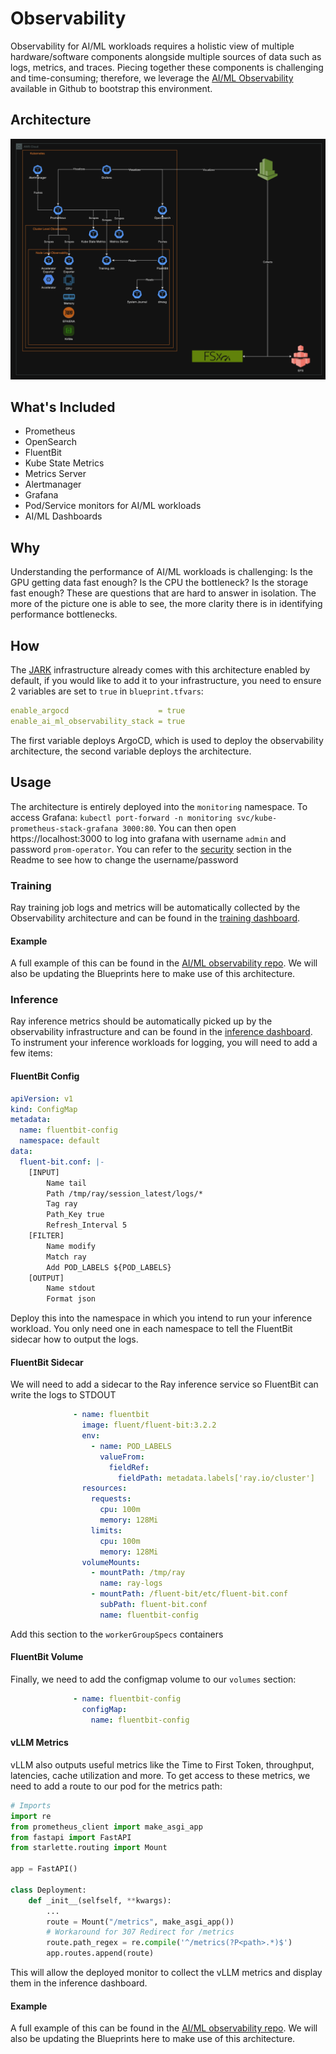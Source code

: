 # Observability

Observability for AI/ML workloads requires a holistic view of multiple hardware/software components alongside multiple sources of data such as logs, metrics, and traces. Piecing together these components is challenging and time-consuming; therefore, we leverage the [AI/ML Observability](https://github.com/awslabs/ai-ml-observability-reference-architecture) available in Github to bootstrap this environment.

## Architecture
![Architecture](https://github.com/awslabs/ai-ml-observability-reference-architecture/raw/main/static/reference_architecture.png)

## What's Included
- Prometheus
- OpenSearch
- FluentBit
- Kube State Metrics
- Metrics Server
- Alertmanager
- Grafana
- Pod/Service monitors for AI/ML workloads
- AI/ML Dashboards

## Why
Understanding the performance of AI/ML workloads is challenging: Is the GPU getting data fast enough? Is the CPU the bottleneck? Is the storage fast enough? These are questions that are hard to answer in isolation. The more of the picture one is able to see, the more clarity there is in identifying performance bottlenecks.

## How
The [JARK](https://awslabs.github.io/ai-on-eks/docs/infra/jark) infrastructure already comes with this architecture enabled by default, if you would like to add it to your infrastructure, you need to ensure 2 variables are set to `true` in `blueprint.tfvars`:

```yaml
enable_argocd                    = true
enable_ai_ml_observability_stack = true
```

The first variable deploys ArgoCD, which is used to deploy the observability architecture, the second variable deploys the architecture.

## Usage
The architecture is entirely deployed into the `monitoring` namespace. To access Grafana: `kubectl port-forward -n monitoring svc/kube-prometheus-stack-grafana 3000:80`. You can then open https://localhost:3000 to log into grafana with username `admin` and password `prom-operator`. You can refer to the [security](https://github.com/awslabs/ai-ml-observability-reference-architecture?tab=readme-ov-file#security) section in the Readme to see how to change the username/password

### Training
Ray training job logs and metrics will be automatically collected by the Observability architecture and can be found in the [training dashboard](http://localhost:3000/d/ee6mbjghme96oc/gpu-training?orgId=1&refresh=5s&var-namespace=default&var-job=ray-train&var-instance=All).

#### Example
A full example of this can be found in the [AI/ML observability repo](https://github.com/awslabs/ai-ml-observability-reference-architecture/tree/main/examples/training). We will also be updating the Blueprints here to make use of this architecture.

### Inference
Ray inference metrics should be automatically picked up by the observability infrastructure and can be found in the [inference dashboard](http://localhost:3000/d/bec31e71-3ac5-4133-b2e3-b9f75c8ab56c/inference-dashboard?orgId=1&refresh=5s). To instrument your inference workloads for logging, you will need to add a few items:

#### FluentBit Config
```yaml
apiVersion: v1
kind: ConfigMap
metadata:
  name: fluentbit-config
  namespace: default
data:
  fluent-bit.conf: |-
    [INPUT]
        Name tail
        Path /tmp/ray/session_latest/logs/*
        Tag ray
        Path_Key true
        Refresh_Interval 5
    [FILTER]
        Name modify
        Match ray
        Add POD_LABELS ${POD_LABELS}
    [OUTPUT]
        Name stdout
        Format json
```
Deploy this into the namespace in which you intend to run your inference workload. You only need one in each namespace to tell the FluentBit sidecar how to output the logs.

#### FluentBit Sidecar
We will need to add a sidecar to the Ray inference service so FluentBit can write the logs to STDOUT
```yaml
              - name: fluentbit
                image: fluent/fluent-bit:3.2.2
                env:
                  - name: POD_LABELS
                    valueFrom:
                      fieldRef:
                        fieldPath: metadata.labels['ray.io/cluster']
                resources:
                  requests:
                    cpu: 100m
                    memory: 128Mi
                  limits:
                    cpu: 100m
                    memory: 128Mi
                volumeMounts:
                  - mountPath: /tmp/ray
                    name: ray-logs
                  - mountPath: /fluent-bit/etc/fluent-bit.conf
                    subPath: fluent-bit.conf
                    name: fluentbit-config
```
Add this section to the `workerGroupSpecs` containers

#### FluentBit Volume
Finally, we need to add the configmap volume to our `volumes` section:
```yaml
              - name: fluentbit-config
                configMap:
                  name: fluentbit-config
```

#### vLLM Metrics
vLLM also outputs useful metrics like the Time to First Token, throughput, latencies, cache utilization and more. To get access to these metrics, we need to add a route to our pod for the metrics path:

```python
# Imports
import re
from prometheus_client import make_asgi_app
from fastapi import FastAPI
from starlette.routing import Mount

app = FastAPI()

class Deployment:
    def _init__(selfself, **kwargs):
        ...
        route = Mount("/metrics", make_asgi_app())
        # Workaround for 307 Redirect for /metrics
        route.path_regex = re.compile('^/metrics(?P<path>.*)$')
        app.routes.append(route)
```

This will allow the deployed monitor to collect the vLLM metrics and display them in the inference dashboard.

#### Example
A full example of this can be found in the [AI/ML observability repo](https://github.com/awslabs/ai-ml-observability-reference-architecture/tree/main/examples/inference). We will also be updating the Blueprints here to make use of this architecture.

